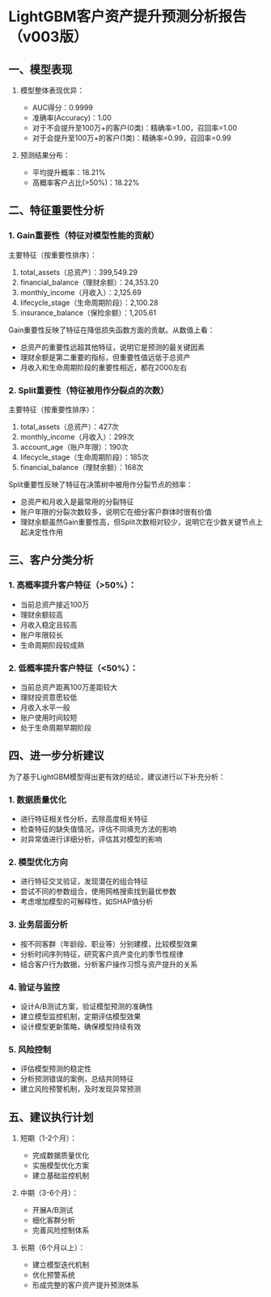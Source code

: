 # LightGBM客户资产提升预测分析报告（v003版）

## 一、模型表现
1. 模型整体表现优异：
   - AUC得分：0.9999
   - 准确率(Accuracy)：1.00
   - 对于不会提升至100万+的客户(0类)：精确率=1.00，召回率=1.00
   - 对于会提升至100万+的客户(1类)：精确率=0.99，召回率=0.99

2. 预测结果分布：
   - 平均提升概率：18.21%
   - 高概率客户占比(>50%)：18.22%

## 二、特征重要性分析

### 1. Gain重要性（特征对模型性能的贡献）
主要特征（按重要性排序）：
1. total_assets（总资产）：399,549.29
2. financial_balance（理财余额）：24,353.20
3. monthly_income（月收入）：2,125.69
4. lifecycle_stage（生命周期阶段）：2,100.28
5. insurance_balance（保险余额）：1,205.61

Gain重要性反映了特征在降低损失函数方面的贡献。从数值上看：
- 总资产的重要性远超其他特征，说明它是预测的最关键因素
- 理财余额是第二重要的指标，但重要性值远低于总资产
- 月收入和生命周期阶段的重要性相近，都在2000左右

### 2. Split重要性（特征被用作分裂点的次数）
主要特征（按重要性排序）：
1. total_assets（总资产）：427次
2. monthly_income（月收入）：299次
3. account_age（账户年限）：190次
4. lifecycle_stage（生命周期阶段）：185次
5. financial_balance（理财余额）：168次

Split重要性反映了特征在决策树中被用作分裂节点的频率：
- 总资产和月收入是最常用的分裂特征
- 账户年限的分裂次数较多，说明它在细分客户群体时很有价值
- 理财余额虽然Gain重要性高，但Split次数相对较少，说明它在少数关键节点上起决定性作用

## 三、客户分类分析

### 1. 高概率提升客户特征（>50%）：
- 当前总资产接近100万
- 理财余额较高
- 月收入稳定且较高
- 账户年限较长
- 生命周期阶段较成熟

### 2. 低概率提升客户特征（<50%）：
- 当前总资产距离100万差距较大
- 理财投资意愿较低
- 月收入水平一般
- 账户使用时间较短
- 处于生命周期早期阶段

## 四、进一步分析建议

为了基于LightGBM模型得出更有效的结论，建议进行以下补充分析：

### 1. 数据质量优化
- 进行特征相关性分析，去除高度相关特征
- 检查特征的缺失值情况，评估不同填充方法的影响
- 对异常值进行详细分析，评估其对模型的影响

### 2. 模型优化方向
- 进行特征交叉验证，发现潜在的组合特征
- 尝试不同的参数组合，使用网格搜索找到最优参数
- 考虑增加模型的可解释性，如SHAP值分析

### 3. 业务层面分析
- 按不同客群（年龄段、职业等）分别建模，比较模型效果
- 分析时间序列特征，研究客户资产变化的季节性规律
- 结合客户行为数据，分析客户操作习惯与资产提升的关系

### 4. 验证与监控
- 设计A/B测试方案，验证模型预测的准确性
- 建立模型监控机制，定期评估模型效果
- 设计模型更新策略，确保模型持续有效

### 5. 风险控制
- 评估模型预测的稳定性
- 分析预测错误的案例，总结共同特征
- 建立风险预警机制，及时发现异常预测

## 五、建议执行计划

1. 短期（1-2个月）：
   - 完成数据质量优化
   - 实施模型优化方案
   - 建立基础监控机制

2. 中期（3-6个月）：
   - 开展A/B测试
   - 细化客群分析
   - 完善风险控制体系

3. 长期（6个月以上）：
   - 建立模型迭代机制
   - 优化预警系统
   - 形成完整的客户资产提升预测体系 